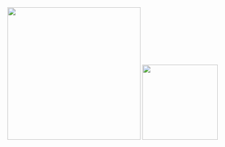 <img height="300px" src="https://github-contributor-stats.vercel.app/api?username=yfyeung" />
<img height="170px" src="https://github-readme-stats.vercel.app/api/top-langs/?username=yfyeung&layout=compact&langs_count=8" />
